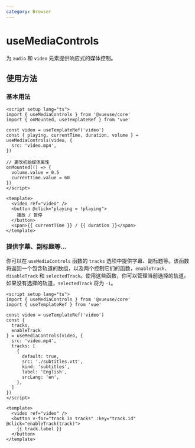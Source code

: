 ```yaml
---
category: Browser
---
```


# useMediaControls

为 `audio` 和 `video` 元素提供响应式的媒体控制。

## 使用方法

### 基本用法

```vue
<script setup lang="ts">
import { useMediaControls } from '@vueuse/core'
import { onMounted, useTemplateRef } from 'vue'

const video = useTemplateRef('video')
const { playing, currentTime, duration, volume } = useMediaControls(video, {
  src: 'video.mp4',
})

// 更改初始媒体属性
onMounted(() => {
  volume.value = 0.5
  currentTime.value = 60
})
</script>

<template>
  <video ref="video" />
  <button @click="playing = !playing">
    播放 / 暂停
  </button>
  <span>{{ currentTime }} / {{ duration }}</span>
</template>
```

### 提供字幕、副标题等...

你可以在 `useMediaControls` 函数的 `tracks` 选项中提供字幕、副标题等。该函数将返回一个包含轨道的数组，以及两个控制它们的函数，`enableTrack`、`disableTrack` 和 `selectedTrack`。使用这些函数，你可以管理当前选择的轨道。如果没有选择的轨道，`selectedTrack` 将为 `-1`。

```vue
<script setup lang="ts">
import { useMediaControls } from '@vueuse/core'
import { useTemplateRef } from 'vue'

const video = useTemplateRef('video')
const {
  tracks,
  enableTrack
} = useMediaControls(video, {
  src: 'video.mp4',
  tracks: [
    {
      default: true,
      src: './subtitles.vtt',
      kind: 'subtitles',
      label: 'English',
      srcLang: 'en',
    },
  ]
})
</script>

<template>
  <video ref="video" />
  <button v-for="track in tracks" :key="track.id" @click="enableTrack(track)">
    {{ track.label }}
  </button>
</template>
```
